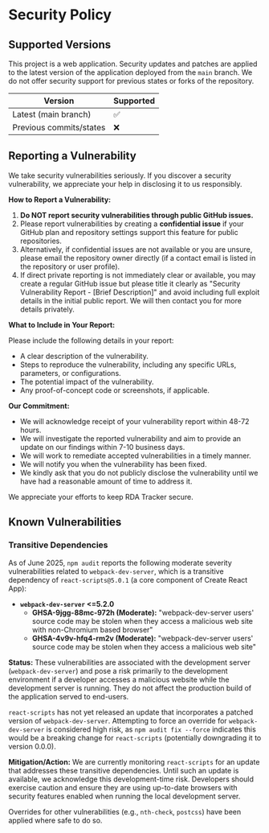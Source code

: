 # Security Policy

## Supported Versions

This project is a web application. Security updates and patches are applied to the latest version of the application deployed from the `main` branch. We do not offer security support for previous states or forks of the repository.

| Version                 | Supported          |
| ----------------------- | ------------------ |
| Latest (main branch)    | :white_check_mark: |
| Previous commits/states | :x:                |

## Reporting a Vulnerability

We take security vulnerabilities seriously. If you discover a security vulnerability, we appreciate your help in disclosing it to us responsibly.

**How to Report a Vulnerability:**

1.  **Do NOT report security vulnerabilities through public GitHub issues.**
2.  Please report vulnerabilities by creating a **confidential issue** if your GitHub plan and repository settings support this feature for public repositories.
3.  Alternatively, if confidential issues are not available or you are unsure, please email the repository owner directly (if a contact email is listed in the repository or user profile).
4.  If direct private reporting is not immediately clear or available, you may create a regular GitHub issue but please title it clearly as "Security Vulnerability Report - [Brief Description]" and avoid including full exploit details in the initial public report. We will then contact you for more details privately.

**What to Include in Your Report:**

Please include the following details in your report:

*   A clear description of the vulnerability.
*   Steps to reproduce the vulnerability, including any specific URLs, parameters, or configurations.
*   The potential impact of the vulnerability.
*   Any proof-of-concept code or screenshots, if applicable.

**Our Commitment:**

*   We will acknowledge receipt of your vulnerability report within 48-72 hours.
*   We will investigate the reported vulnerability and aim to provide an update on our findings within 7-10 business days.
*   We will work to remediate accepted vulnerabilities in a timely manner.
*   We will notify you when the vulnerability has been fixed.
*   We kindly ask that you do not publicly disclose the vulnerability until we have had a reasonable amount of time to address it.

We appreciate your efforts to keep RDA Tracker secure.

## Known Vulnerabilities

### Transitive Dependencies

As of June 2025, `npm audit` reports the following moderate severity vulnerabilities related to `webpack-dev-server`, which is a transitive dependency of `react-scripts@5.0.1` (a core component of Create React App):

*   **`webpack-dev-server` <=5.2.0**
    *   **GHSA-9jgg-88mc-972h (Moderate):** "webpack-dev-server users' source code may be stolen when they access a malicious web site with non-Chromium based browser"
    *   **GHSA-4v9v-hfq4-rm2v (Moderate):** "webpack-dev-server users' source code may be stolen when they access a malicious web site"

**Status:**
These vulnerabilities are associated with the development server (`webpack-dev-server`) and pose a risk primarily to the development environment if a developer accesses a malicious website while the development server is running. They do not affect the production build of the application served to end-users.

`react-scripts` has not yet released an update that incorporates a patched version of `webpack-dev-server`. Attempting to force an override for `webpack-dev-server` is considered high risk, as `npm audit fix --force` indicates this would be a breaking change for `react-scripts` (potentially downgrading it to version 0.0.0).

**Mitigation/Action:**
We are currently monitoring `react-scripts` for an update that addresses these transitive dependencies. Until such an update is available, we acknowledge this development-time risk. Developers should exercise caution and ensure they are using up-to-date browsers with security features enabled when running the local development server.

Overrides for other vulnerabilities (e.g., `nth-check`, `postcss`) have been applied where safe to do so.
